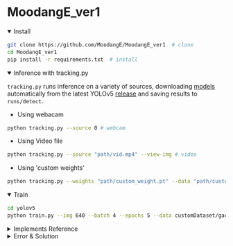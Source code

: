 # MoodangE_ver1

<details open>
<summary>Install</summary>

```bash
git clone https://github.com/MoodangE/MoodangE_ver1  # clone
cd MoodangE_ver1
pip install -r requirements.txt  # install
```

</details>
<details open>
<summary>Inference with tracking.py</summary>

`tracking.py` runs inference on a variety of sources,
downloading [models](https://github.com/ultralytics/yolov5/tree/master/models) automatically from the latest
YOLOv5 [release](https://github.com/ultralytics/yolov5/releases) and saving results to `runs/detect`.

- Using webacam

```bash
python tracking.py --source 0 # webcam
```

- Using Video file

```bash
python tracking.py --source "path/vid.mp4" --view-img # video
```

- Using 'custom weights' 
```bash
python tracking.py --weights "path/custom_weight.pt" --data "path/custom_yaml.yaml" --source "path\vide.mp4" --view-img
```

</details>

<details open>
<summary>Train</summary>

```bash
cd yolov5
python train.py --img 640 --batch 4 --epochs 5 --data customDataset/gachon_road.yaml --cfg models/yolov5s.yaml --weights weights/yolov5s.pt
```

</details>

<details>
<summary>Implements Reference</summary>

+ [tensorturtle/classy-sort-yolov5](https://github.com/tensorturtle/classy-sort-yolov5) See How to Configure Two
  Repositories
+ [ultralytics/YOLOv5]( https://github.com/ultralytics/yolov5) With No Modifications
+ [abewley/SORT](https://github.com/abewley/sort) With minor Modifications

</details>


<details>
<summary>Error & Solution</summary>

1. PyCharm으로 구동해볼 때 classy-sort-yolov5의 ****classy_track****의 58번째 줄의
   **from sort import ***에서 오류가 발생

   **해결책 >** PyCharm 프로젝트 안에서 두개의 프로젝트를 **일반 폴더**가 아닌 **소스** 형태로 바꾸면 정상으로 import 됨

   ![Untitled](asset/error1_1.png)

   **↓** 정상 import 된 화면

   ![Untitled](asset/error1_2.png)
   ####
2. classy-sort-yolov5/yolov5/weights/download_weights.sh의 파일이 정상 작동하지 않아 yolov5s.pt 파일을 정상적으로 다운로드 하지 못함.

   **
   해결책 >** [https://github.com/ultralytics/yolov5/releases/download/v3.1/yolov5s.pt](https://github.com/ultralytics/yolov5/releases/download/v3.1/yolov5s.pt)
   를 통해 yolov5s.pt 파일을 다운로드 한뒤에 classy-sort-yolov5/yolov5/weights에 붙여넣음
   ####

3. (python classy_track.py --source 동영상 경로 --view-img) or  (python classy_track.py —source 0)를 실행시 발생하는 오류 (
   —view—img: 영상, 0: 웹캠)

   ![Untitled](asset/error3_1.png)

   **AttributeError: 'Upsample' object has no attribute 'recompute_scale_factor’라는 오류가 발생함.**

   **해결책 >** 출처 : https://github.com/ultralytics/yolov5/issues/6948
   ~\site-packages\torch\nn\modules\upsampling.py에서 154줄의 `recompute_scale_factor=self.recompute_scale_factor` 를 주석처리하면
   정상 작동

   ![Untitled](asset/error3_2.png)

   **↓** 정상 작동하며 Multiple Object Tracking (MOT)가 되는것을 볼 수 있음

   ![Untitled](asset/error3_3.png)

</details>